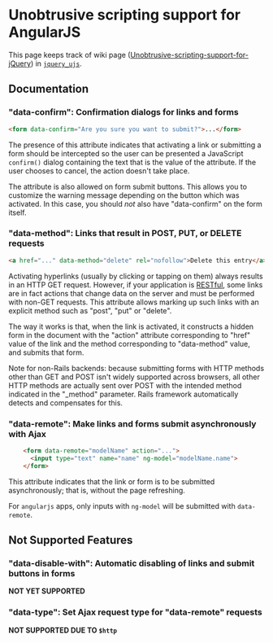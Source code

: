 # Unobtrusive scripting support for AngularJS

This page keeps track of wiki page ([Unobtrusive-scripting-support-for-jQuery](https://github.com/rails/jquery-ujs/wiki/Unobtrusive-scripting-support-for-jQuery)) in [`jquery_ujs`](https://github.com/rails/jquery-ujs).

## Documentation

### "data-confirm": Confirmation dialogs for links and forms

```html
<form data-confirm="Are you sure you want to submit?">...</form>
```

The presence of this attribute indicates that activating a link or submitting a form should be intercepted so the user can be presented a JavaScript `confirm()` dialog containing the text that is the value of the attribute. If the user chooses to cancel, the action doesn't take place.

The attribute is also allowed on form submit buttons. This allows you to customize the warning message depending on the button which was activated. In this case, you should *not* also have "data-confirm" on the form itself.

### "data-method": Links that result in POST, PUT, or DELETE requests

```html
<a href="..." data-method="delete" rel="nofollow">Delete this entry</a>
```

Activating hyperlinks (usually by clicking or tapping on them) always results in an HTTP GET request. However, if your application is [RESTful](http://en.wikipedia.org/wiki/Representational_State_Transfer), some links are in fact actions that change data on the server and must be performed with non-GET requests. This attribute allows marking up such links with an explicit method such as "post", "put" or "delete".

The way it works is that, when the link is activated, it constructs a hidden form in the document with the "action" attribute corresponding to "href" value of the link and the method corresponding to "data-method" value, and submits that form.

Note for non-Rails backends: because submitting forms with HTTP methods other than GET and POST isn't widely supported across browsers, all other HTTP methods are actually sent over POST with the intended method indicated in the "_method" parameter. Rails framework automatically detects and compensates for this.

### "data-remote": Make links and forms submit asynchronously with Ajax

```html
    <form data-remote="modelName" action="...">
      <input type="text" name="name" ng-model="modelName.name">
    </form>
```

This attribute indicates that the link or form is to be submitted asynchronously; that is, without the page refreshing.

For `angularjs` apps, only inputs with `ng-model` will be submitted with `data-remote`.

## Not Supported Features

### "data-disable-with": Automatic disabling of links and submit buttons in forms
**NOT YET SUPPORTED**

### "data-type": Set Ajax request type for "data-remote" requests
**NOT SUPPORTED DUE TO `$http`**
